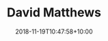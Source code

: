 ---
title: "David Matthews"
date: 2018-11-19T10:47:58+10:00
draft: false
image: "https://ciera.northwestern.edu/wp-content/uploads/2019/06/David-Matthews-2019-768x768.jpg"
weight: 5
layout: team
---